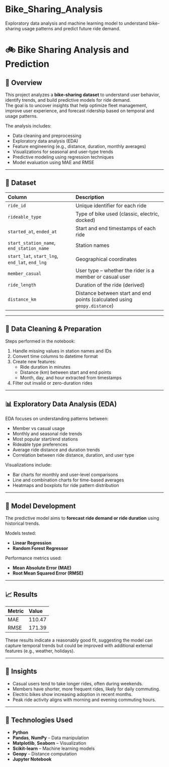 # Bike_Sharing_Analysis
Exploratory data analysis and machine learning model to understand bike-sharing usage patterns and predict future ride demand.

# 🚲 Bike Sharing Analysis and Prediction

## 📘 Overview
This project analyzes a **bike-sharing dataset** to understand user behavior, identify trends, and build predictive models for ride demand.  
The goal is to uncover insights that help optimize fleet management, improve user experience, and forecast ridership based on temporal and usage patterns.

The analysis includes:
- Data cleaning and preprocessing  
- Exploratory data analysis (EDA)  
- Feature engineering (e.g., distance, duration, monthly averages)  
- Visualizations for seasonal and user-type trends  
- Predictive modeling using regression techniques  
- Model evaluation using MAE and RMSE  

---

## 🧾 Dataset

| Column | Description |
|:--|:--|
| `ride_id` | Unique identifier for each ride |
| `rideable_type` | Type of bike used (classic, electric, docked) |
| `started_at`, `ended_at` | Start and end timestamps of each ride |
| `start_station_name`, `end_station_name` | Station names |
| `start_lat`, `start_lng`, `end_lat`, `end_lng` | Geographical coordinates |
| `member_casual` | User type – whether the rider is a member or casual user |
| `ride_length` | Duration of the ride (derived) |
| `distance_km` | Distance between start and end points (calculated using `geopy.distance`) |

---

## 🧹 Data Cleaning & Preparation
Steps performed in the notebook:
1. Handle missing values in station names and IDs  
2. Convert time columns to datetime format  
3. Create new features:
   - Ride duration in minutes  
   - Distance (km) between start and end points  
   - Month, day, and hour extracted from timestamps  
4. Filter out invalid or zero-duration rides  

---

## 📊 Exploratory Data Analysis (EDA)
EDA focuses on understanding patterns between:
- Member vs casual usage  
- Monthly and seasonal ride trends  
- Most popular start/end stations  
- Rideable type preferences  
- Average ride distance and duration trends  
- Correlation between ride distance, duration, and user type  

Visualizations include:
- Bar charts for monthly and user-level comparisons  
- Line and combination charts for time-based averages  
- Heatmaps and boxplots for ride pattern distribution  

---

## 🤖 Model Development
The predictive model aims to **forecast ride demand or ride duration** using historical trends.

Models tested:
- **Linear Regression**
- **Random Forest Regressor**

Performance metrics used:
- **Mean Absolute Error (MAE)**
- **Root Mean Squared Error (RMSE)**

---

## 📈 Results

| Metric | Value |
|:--|:--|
| MAE | 110.47 |
| RMSE | 171.39 |

These results indicate a reasonably good fit, suggesting the model can capture temporal trends but could be improved with additional external features (e.g., weather, holidays).

---

## 🧠 Insights
- Casual users tend to take longer rides, often during weekends.  
- Members have shorter, more frequent rides, likely for daily commuting.  
- Electric bikes show increasing adoption in recent months.  
- Peak ride activity aligns with morning and evening commuting hours.  

---

## 🧩 Technologies Used
- **Python**
- **Pandas**, **NumPy** – Data manipulation  
- **Matplotlib**, **Seaborn** – Visualization  
- **Scikit-learn** – Machine learning models  
- **Geopy** – Distance computation  
- **Jupyter Notebook**

